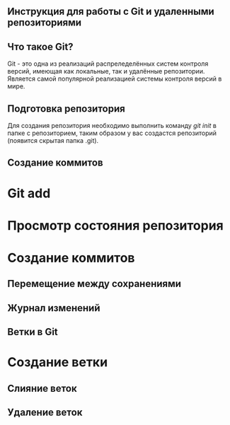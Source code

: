 ## Инструкция для работы с Git и удаленными репозиториями

## Что такое Git?

Git - это одна из реализаций распреледелённых систем контроля версий, имеющая как локальные, так и удалённые репозитории. Является самой популярной реализацией системы контроля версий в мире.


## Подготовка репозитория

Для создания репозитория необходимо выполнить команду *git init* в папке с репозиторием, таким образом у вас создастся репозиторий (появится скрытая папка .git).

## Создание коммитов

# Git add

# Просмотр состояния репозитория

# Создание коммитов

## Перемещение между сохранениями

## Журнал изменений

## Ветки в Git

# Создание ветки

## Слияние веток

## Удаление веток

